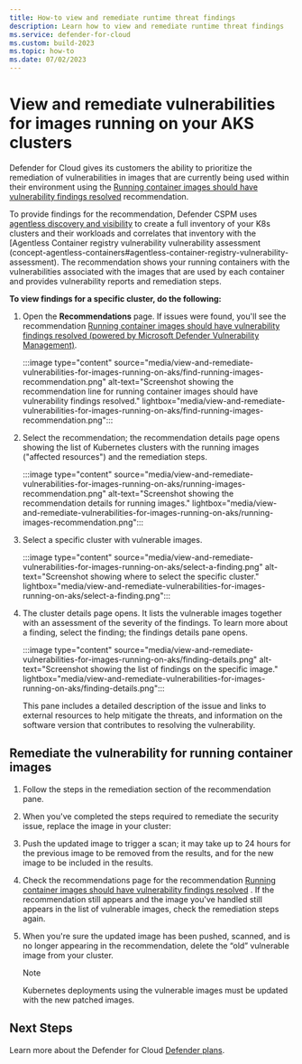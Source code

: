 ```yaml
---
title: How-to view and remediate runtime threat findings 
description: Learn how to view and remediate runtime threat findings
ms.service: defender-for-cloud
ms.custom: build-2023
ms.topic: how-to
ms.date: 07/02/2023
---
```


# View and remediate vulnerabilities for images running on your AKS clusters

Defender for Cloud gives its customers the ability to prioritize the remediation of vulnerabilities in images that are currently being used within their environment using the [Running container images should have vulnerability findings resolved](https://portal.azure.com/#view/Microsoft_Azure_Security_CloudNativeCompute/KubernetesRuntimeVisibilityRecommendationDetailsBlade/assessmentKey/41503391-efa5-47ee-9282-4eff6131462ce) recommendation.

To provide findings for the recommendation, Defender CSPM uses [agentless discovery and visibility](concept-agentless-containers#agentless-discovery-and-visibility-within-kubernetes-components) to create a full inventory of your K8s clusters and their workloads and correlates that inventory with the [Agentless Container registry vulnerability vulnerability assessment (concept-agentless-containers#agentless-container-registry-vulnerability-assessment). The recommendation shows your running containers with the vulnerabilities associated with the images that are used by each container and provides vulnerability reports and remediation steps. 

**To view findings for a specific cluster, do the following:**  

1. Open the **Recommendations** page. If issues were found, you'll see the recommendation [Running container images should have vulnerability findings resolved (powered by Microsoft Defender Vulnerability Management)](https://portal.azure.com/#blade/Microsoft_Azure_Security/RecommendationsBlade/assessmentKey/c609cf0f-71ab-41e9-a3c6-9a1f7fe1b8d5). 

    :::image type="content" source="media/view-and-remediate-vulnerabilities-for-images-running-on-aks/find-running-images-recommendation.png" alt-text="Screenshot showing the recommendation line for running container images should have vulnerability findings resolved." lightbox="media/view-and-remediate-vulnerabilities-for-images-running-on-aks/find-running-images-recommendation.png"::: 

1. Select the recommendation; the recommendation details page opens showing the list of Kubernetes clusters with the running images ("affected resources") and the remediation steps.

    :::image type="content" source="media/view-and-remediate-vulnerabilities-for-images-running-on-aks/running-images-recommendation.png" alt-text="Screenshot showing the recommendation details for running images." lightbox="media/view-and-remediate-vulnerabilities-for-images-running-on-aks/running-images-recommendation.png":::

1. Select a specific cluster with vulnerable images. 

    :::image type="content" source="media/view-and-remediate-vulnerabilities-for-images-running-on-aks/select-a-finding.png" alt-text="Screenshot showing where to select the specific cluster." lightbox="media/view-and-remediate-vulnerabilities-for-images-running-on-aks/select-a-finding.png":::

 1. The cluster details page opens. It lists the vulnerable images together with an assessment of the severity of the findings. To learn more about a finding, select the finding; the findings details pane opens.

    :::image type="content" source="media/view-and-remediate-vulnerabilities-for-images-running-on-aks/finding-details.png" alt-text="Screenshot showing the list of findings on the specific image." lightbox="media/view-and-remediate-vulnerabilities-for-images-running-on-aks/finding-details.png":::


    This pane includes a detailed description of the issue and links to external resources to help mitigate the threats, and information on the software version that contributes to resolving the vulnerability.  

## Remediate the vulnerability for running container images

1. Follow the steps in the remediation section of the recommendation pane. 
1. When you've completed the steps required to remediate the security issue, replace the image in your cluster: 
1. Push the updated image to trigger a scan; it may take up to 24 hours for the previous image to be removed from the results, and for the new image to be included in the results.
1. Check the recommendations page for the recommendation [Running container images should have vulnerability findings resolved](https://portal.azure.com/#view/Microsoft_Azure_Security_CloudNativeCompute/KubernetesRuntimeVisibilityRecommendationDetailsBlade/assessmentKey/41503391-efa5-47ee-9282-4eff6131462c) . 
    If the recommendation still appears and the image you've handled still appears in the list of vulnerable images, check the remediation steps again. 
1. When you're sure the updated image has been pushed, scanned, and is no longer appearing in the recommendation, delete the “old” vulnerable image from your cluster. 

    > [!NOTE]
    > Kubernetes deployments using the vulnerable images must be updated with the new patched images. 


## Next Steps 

 Learn more about the Defender for Cloud [Defender plans](defender-for-cloud-introduction.md#protect-cloud-workloads).